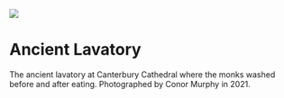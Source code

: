 <a href="https://juncture-digital.org"><img src="https://gitcdn.link/repo/jstor-labs/juncture/main/images/ve-button.png"></a>

<param ve-config header="header" main="now-and-then">

<param ve-compare manifest="gh:kent-map/images/then-and-now/Ancient_Lavatory_1905.yaml" region="pct:0,8,70,92">
<param ve-compare manifest="gh:kent-map/images/then-and-now/Ancient_Lavatory_2021.yaml" region="pct:0,15,70,95">

# Ancient Lavatory

The ancient lavatory at Canterbury Cathedral where the monks washed before and after eating.  Photographed by Conor Murphy in 2021.
